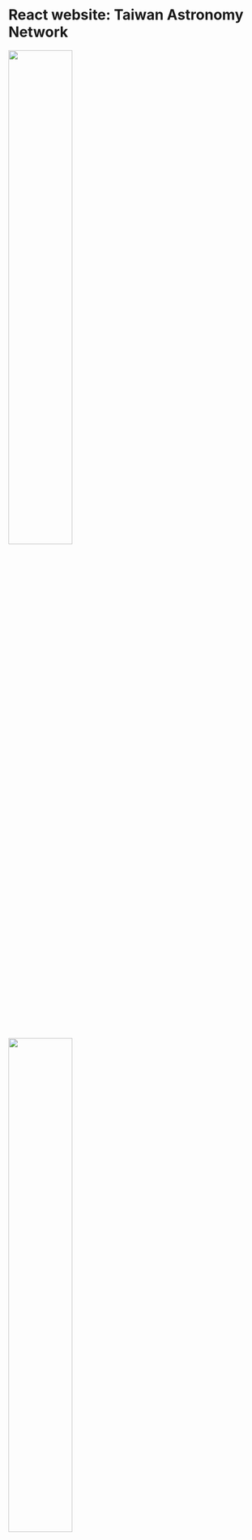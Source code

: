 # React website: Taiwan Astronomy Network

<img src="https://i.imgur.com/kfhxG5X.jpg" width=50%/>
<img src="https://i.imgur.com/ETmVJ7f.jpg" width=50%/>
<img src="https://i.imgur.com/oHr9rWO.jpg" width=50%/>
<img src="https://i.imgur.com/oKdc3Za.jpg" width=50%/>
<img src="https://i.imgur.com/w1xiBNj.jpg" width=50%/>
<img src="https://i.imgur.com/bGZ1lIc.jpg" width=50%/>

